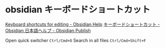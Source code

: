 # obsidian キーボードショートカット
[Keyboard shortcuts for editing - Obsidian Help](https://help.obsidian.md/Editing+and+formatting/Keyboard+shortcuts+for+editing)
[キーボードショートカット - Obsidian 日本語ヘルプ - Obsidian Publish](https://publish.obsidian.md/help-ja/%E3%82%AC%E3%82%A4%E3%83%89/%E3%82%AD%E3%83%BC%E3%83%9C%E3%83%BC%E3%83%89%E3%82%B7%E3%83%A7%E3%83%BC%E3%83%88%E3%82%AB%E3%83%83%E3%83%88)
 
 Open quick switcher `Ctrl/Cmd+O`
 Search in all files `Ctrl/Cmd+Shift+F`
 